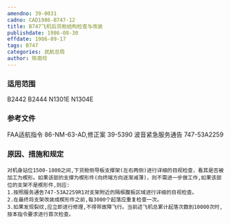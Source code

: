 ```yaml
---
amendno: 39-0031
cadno: CAD1986-B747-12
title: B747飞机后货舱结构检查与改装
publishdate: 1986-08-30
effdate: 1986-09-17
tags: B747
categories: 民航总局
author: 陈南玲
---
```


### 适用范围 
B2442 B2444 N1301E N1304E

<!--more-->
### 参考文件
FAA适航指令 86-NM-63-AD,修正案 39-5390 
波音紧急服务通告 747-53A2259

### 原因、措施和规定 
    对机身站位1500-1800之间,下货舱侧导板支撑架(左右两侧)进行详细的目视检查，看其是否被加工为楔形。如果该部的支撑为楔形件(向终端方向逐渐减薄)，则不需进一步做工作,如果该部位的支架不是楔形件,则应:
    1.按照服务通告747-53A2259R1对支架附近的隔框腹板区域进行详细的目视检查。 
    2.在最终将支架改装成楔形件之前,每3000个起落应重复检查一次。 
    3.如果发现裂纹,应立即进行修理,不得带故障飞行。当前述飞机总累计起落次数到10000次时,按本指令要求进行首次检查。


